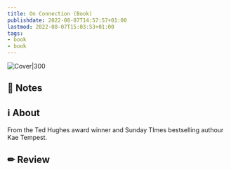 ```yaml
---
title: On Connection (Book)
publishdate: 2022-08-07T14:57:57+01:00
lastmod: 2022-08-07T15:03:53+01:00
tags: 
- book
- book
---
```








![Cover|300](https://images-na.ssl-images-amazon.com/images/I/71PakXabS4L.jpg)



## 📝 Notes







## ℹ️ About



From the Ted Hughes award winner and Sunday TImes bestselling authour Kae Tempest.



## ✏ Review







